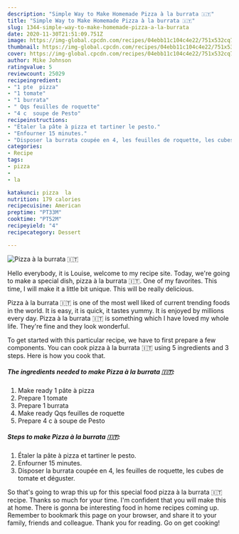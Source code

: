 ```yaml
---
description: "Simple Way to Make Homemade Pizza à la burrata 🇮🇹"
title: "Simple Way to Make Homemade Pizza à la burrata 🇮🇹"
slug: 1344-simple-way-to-make-homemade-pizza-a-la-burrata
date: 2020-11-30T21:51:09.751Z
image: https://img-global.cpcdn.com/recipes/04ebb11c104c4e22/751x532cq70/pizza-a-la-burrata-🇮🇹-photo-principale-de-la-recette.jpg
thumbnail: https://img-global.cpcdn.com/recipes/04ebb11c104c4e22/751x532cq70/pizza-a-la-burrata-🇮🇹-photo-principale-de-la-recette.jpg
cover: https://img-global.cpcdn.com/recipes/04ebb11c104c4e22/751x532cq70/pizza-a-la-burrata-🇮🇹-photo-principale-de-la-recette.jpg
author: Mike Johnson
ratingvalue: 5
reviewcount: 25029
recipeingredient:
- "1 pte  pizza"
- "1 tomate"
- "1 burrata"
- " Qqs feuilles de roquette"
- "4 c  soupe de Pesto"
recipeinstructions:
- "Étaler la pâte à pizza et tartiner le pesto."
- "Enfourner 15 minutes."
- "Disposer la burrata coupée en 4, les feuilles de roquette, les cubes de tomate et déguster."
categories:
- Recipe
tags:
- pizza
- 
- la

katakunci: pizza  la 
nutrition: 179 calories
recipecuisine: American
preptime: "PT33M"
cooktime: "PT52M"
recipeyield: "4"
recipecategory: Dessert

---
```



![Pizza à la burrata 🇮🇹](https://img-global.cpcdn.com/recipes/04ebb11c104c4e22/751x532cq70/pizza-a-la-burrata-🇮🇹-photo-principale-de-la-recette.jpg)

Hello everybody, it is Louise, welcome to my recipe site. Today, we're going to make a special dish, pizza à la burrata 🇮🇹. One of my favorites. This time, I will make it a little bit unique. This will be really delicious.

Pizza à la burrata 🇮🇹 is one of the most well liked of current trending foods in the world. It is easy, it is quick, it tastes yummy. It is enjoyed by millions every day. Pizza à la burrata 🇮🇹 is something which I have loved my whole life. They're fine and they look wonderful.




To get started with this particular recipe, we have to first prepare a few components. You can cook pizza à la burrata 🇮🇹 using 5 ingredients and 3 steps. Here is how you cook that.

<!--inarticleads1-->

##### The ingredients needed to make Pizza à la burrata 🇮🇹:

1. Make ready 1 pâte à pizza
1. Prepare 1 tomate
1. Prepare 1 burrata
1. Make ready  Qqs feuilles de roquette
1. Prepare 4 c à soupe de Pesto




<!--inarticleads2-->

##### Steps to make Pizza à la burrata 🇮🇹:

1. Étaler la pâte à pizza et tartiner le pesto.
1. Enfourner 15 minutes.
1. Disposer la burrata coupée en 4, les feuilles de roquette, les cubes de tomate et déguster.




So that's going to wrap this up for this special food pizza à la burrata 🇮🇹 recipe. Thanks so much for your time. I'm confident that you will make this at home. There is gonna be interesting food in home recipes coming up. Remember to bookmark this page on your browser, and share it to your family, friends and colleague. Thank you for reading. Go on get cooking!

